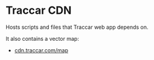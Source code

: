 # Traccar CDN

Hosts scripts and files that Traccar web app depends on.

It also contains a vector map:

- [cdn.traccar.com/map](https://cdn.traccar.com/map/)
